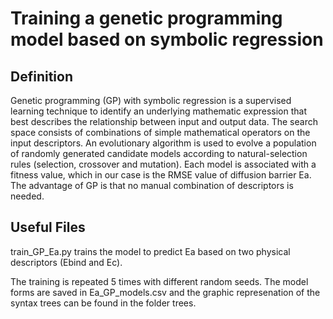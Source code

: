 # Training a genetic programming model based on symbolic regression

## Definition
Genetic programming (GP) with symbolic regression is a supervised learning technique to identify an underlying mathematic expression that best describes the relationship between input and output data. The search space consists of combinations of simple mathematical operators on the input descriptors. An evolutionary algorithm is used to evolve a population of randomly generated candidate models according to natural-selection rules (selection, crossover and mutation). Each model is associated with a fitness value, which in our case is the RMSE value of diffusion barrier Ea. The advantage of GP is that no manual combination of descriptors is needed.

## Useful Files
train_GP_Ea.py trains the model to predict Ea based on two physical descriptors (Ebind and Ec).

The training is repeated 5 times with different random seeds. The model forms are saved in Ea_GP_models.csv and the graphic represenation of the syntax trees can be found in the folder trees.
